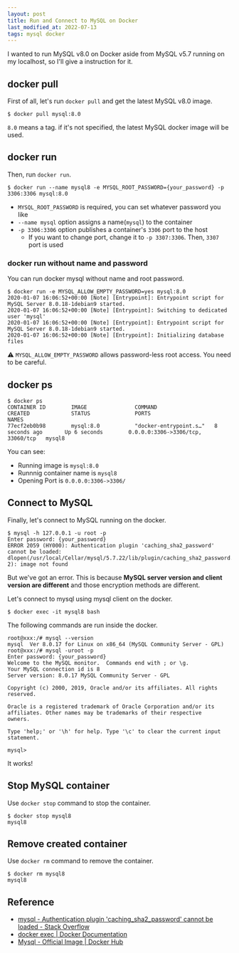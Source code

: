 ```yaml
---
layout: post
title: Run and Connect to MySQL on Docker
last_modified_at: 2022-07-13
tags: mysql docker
---
```


I wanted to run MySQL v8.0 on Docker aside from MySQL v5.7 running on my localhost, so I'll give a instruction for it.

## docker pull

First of all, let's run `docker pull` and get the latest MySQL v8.0 image.

```console
$ docker pull mysql:8.0
```

`8.0` means a tag. if it's not specified, the latest MySQL docker image will be used.

## docker run

Then, run `docker run`.

```console
$ docker run --name mysql8 -e MYSQL_ROOT_PASSWORD={your_password} -p 3306:3306 mysql:8.0
```

- `MYSQL_ROOT_PASSWORD` is required, you can set whatever password you like
- `--name mysql` option assigns a name(`mysql`) to the container
- `-p 3306:3306` option publishes a container's `3306` port to the host
  - If you want to change port, change it to `-p 3307:3306`. Then, `3307` port is used

### docker run without name and password

You can run docker mysql without name and root password.

```console
$ docker run -e MYSQL_ALLOW_EMPTY_PASSWORD=yes mysql:8.0
2020-01-07 16:06:52+00:00 [Note] [Entrypoint]: Entrypoint script for MySQL Server 8.0.18-1debian9 started.
2020-01-07 16:06:52+00:00 [Note] [Entrypoint]: Switching to dedicated user 'mysql'
2020-01-07 16:06:52+00:00 [Note] [Entrypoint]: Entrypoint script for MySQL Server 8.0.18-1debian9 started.
2020-01-07 16:06:52+00:00 [Note] [Entrypoint]: Initializing database files
```

⚠ `MYSQL_ALLOW_EMPTY_PASSWORD` allows password-less root access. You need to be careful.

## docker ps

```console
$ docker ps
CONTAINER ID        IMAGE               COMMAND                  CREATED             STATUS              PORTS                               NAMES
77ecf2eb0b98        mysql:8.0           "docker-entrypoint.s…"   8 seconds ago       Up 6 seconds        0.0.0.0:3306->3306/tcp, 33060/tcp   mysql8
```

You can see:

- Running image is `mysql:8.0`
- Runnnig container name is `mysql8`
- Opening Port is `0.0.0.0:3306->3306/`

## Connect to MySQL

Finally, let's connect to MySQL running on the docker.

```console
$ mysql -h 127.0.0.1 -u root -p
Enter password: {your_password}
ERROR 2059 (HY000): Authentication plugin 'caching_sha2_password' cannot be loaded: dlopen(/usr/local/Cellar/mysql/5.7.22/lib/plugin/caching_sha2_password.so, 2): image not found
```

But we've got an error. This is because **MySQL server version and client version are different** and those encryption methods are different.

Let's connect to mysql using mysql client on the docker.

```console
$ docker exec -it mysql8 bash
```

The following commands are run inside the docker.

```console
root@xxx:/# mysql --version
mysql  Ver 8.0.17 for Linux on x86_64 (MySQL Community Server - GPL)
root@xxx:/# mysql -uroot -p
Enter password: {your_password}
Welcome to the MySQL monitor.  Commands end with ; or \g.
Your MySQL connection id is 8
Server version: 8.0.17 MySQL Community Server - GPL

Copyright (c) 2000, 2019, Oracle and/or its affiliates. All rights reserved.

Oracle is a registered trademark of Oracle Corporation and/or its
affiliates. Other names may be trademarks of their respective
owners.

Type 'help;' or '\h' for help. Type '\c' to clear the current input statement.

mysql>
```

It works!

## Stop MySQL container

Use `docker stop` command to stop the container.

```console
$ docker stop mysql8
mysql8
```

## Remove created container

Use `docker rm` command to remove the container.

```console
$ docker rm mysql8
mysql8
```

## Reference

- [mysql - Authentication plugin 'caching_sha2_password' cannot be loaded - Stack Overflow](https://stackoverflow.com/questions/49194719/authentication-plugin-caching-sha2-password-cannot-be-loaded)
- [docker exec \| Docker Documentation](https://docs.docker.com/engine/reference/commandline/exec/)
- [Mysql - Official Image \| Docker Hub](https://hub.docker.com/_/mysql)
